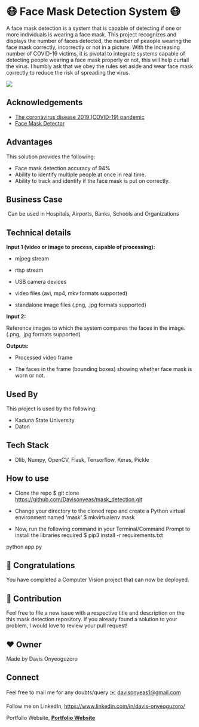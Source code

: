 
# 😷 Face Mask Detection System 😷

A face mask detection is a system that is capable of detecting if one or more individuals is wearing a face mask. This project recognizes and displays the number of faces detected, the number of peaople wearing the face mask correctly, incorrectly or not in a picture. With the increasing number of COVID-19 victims, it is pivotal to integrate systems capable of detecting people wearing a face mask properly or not, this will help curtail the virus. I humbly ask that we obey the rules set aside and wear face mask correctly to reduce the risk of spreading the virus.


![](mask_det.gif)  

## Acknowledgements

 - [The coronavirus disease 2019 (COVID-19) pandemic](https://www.researchgate.net/publication/340856011_The_coronavirus_disease_2019_COVID-19_pandemic)
 - [Face Mask Detector](https://www.researchgate.net/publication/344173985_Face_Mask_Detector)



## Advantages

This solution provides the following:

- Face mask detection accuracy of 94% 
- Ability to identify multiple people at once in real time.
- Ability to track and identify if the face mask is put on correctly. 

## Business Case
​
Can be used in Hospitals, Airports, Banks, Schools and Organizations 
## Technical details 

**Input 1 (video or image to process, capable of processing):** ​​

- mjpeg stream

- rtsp stream

- USB camera devices

- video files (avi, mp4, mkv formats supported)

- standalone image files (.png, .jpg formats supported)

 

**Input 2:**

Reference images to which the system compares the faces in the image. (.png, .jpg formats supported)


**Outputs:**

- Processed video frame

- The faces in the frame (bounding boxes) showing whether face mask is worn or not.


## Used By

This project is used by the following:

- Kaduna State University
- Daton


## Tech Stack

- Dlib, Numpy, OpenCV, Flask, Tensorflow, Keras, Pickle
## How to use 

- Clone the repo
$ git clone https://github.com/Davisonyeas/mask_detection.git

- Change your directory to the cloned repo and create a Python virtual environment named 'mask'
$ mkvirtualenv mask

- Now, run the following command in your Terminal/Command Prompt to install the libraries required
$ pip3 install -r requirements.txt

python app.py

## 👏 Congratulations
You have completed a Computer Vision project that can now be deployed.

## 🤝 Contribution
Feel free to file a new issue with a respective title and description on the this mask detection repository. If you already found a solution to your problem, I would love to review your pull request!

## ❤️ Owner
Made by Davis Onyeoguzoro


## Connect

Feel free to mail me for any doubts/query ✉️ davisonyeas1@gmail.com

Follow me on LinkedIn, https://www.linkedin.com/in/davis-onyeoguzoro/

Portfolio Website, **[Portfolio Website](http://davisonye.pythonanywhere.com/)**